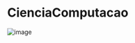 # CienciaComputacao

![image](https://user-images.githubusercontent.com/20933519/217112746-e33481cf-4cce-425f-9756-f4c435d0d172.png)
